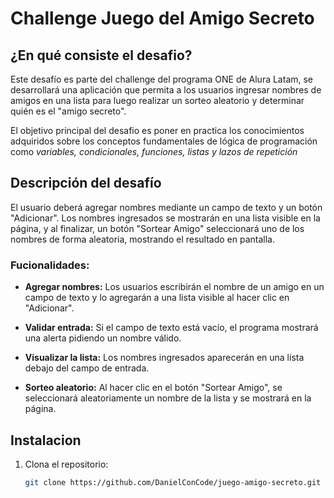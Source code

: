 # Challenge Juego del Amigo Secreto

## ¿En qué consiste el desafio?

Este desafío es parte del challenge del programa ONE de Alura Latam, se desarrollará una aplicación que permita a los usuarios ingresar nombres de amigos en una lista para luego realizar un sorteo aleatorio y determinar quién es el "amigo secreto".

El objetivo principal del desafio es poner en practica los conocimientos adquiridos sobre los conceptos fundamentales de lógica de programación como *variables, condicionales, funciones, listas y lazos de repetición*

## Descripción del desafío 

El usuario deberá agregar nombres mediante un campo de texto y un botón "Adicionar". Los nombres ingresados se mostrarán en una lista visible en la página, y al finalizar, un botón "Sortear Amigo" seleccionará uno de los nombres de forma aleatoria, mostrando el resultado en pantalla.

### Fucionalidades:

- **Agregar nombres:** Los usuarios escribirán el nombre de un amigo en un campo de texto y lo agregarán a una lista visible al hacer clic en "Adicionar".

- **Validar entrada:** Si el campo de texto está vacío, el programa mostrará una alerta pidiendo un nombre válido.

- **Visualizar la lista:** Los nombres ingresados aparecerán en una lista debajo del campo de entrada.

- **Sorteo aleatorio:** Al hacer clic en el botón "Sortear Amigo", se seleccionará aleatoriamente un nombre de la lista y se mostrará en la página.

## Instalacion 

1. Clona el repositorio:
   ```bash
   git clone https://github.com/DanielConCode/juego-amigo-secreto.git